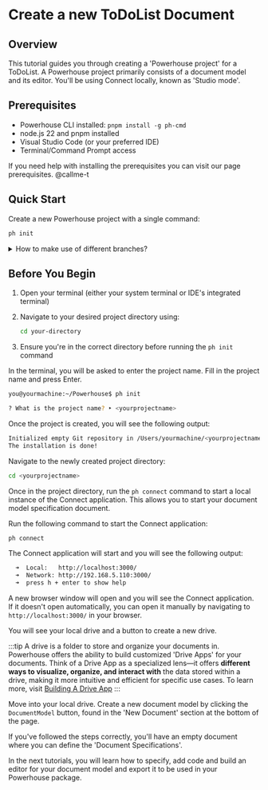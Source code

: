 # Create a new ToDoList Document

## Overview
This tutorial guides you through creating a 'Powerhouse project' for a ToDoList. A Powerhouse project primarily consists of a document model and its editor. You'll be using Connect locally, known as 'Studio mode'.

## Prerequisites
- Powerhouse CLI installed: `pnpm install -g ph-cmd`
- node.js 22 and pnpm installed
- Visual Studio Code (or your preferred IDE)
- Terminal/Command Prompt access

If you need help with installing the prerequisites you can visit our page prerequisites. @callme-t

## Quick Start
Create a new Powerhouse project with a single command:
```bash
ph init
```
<details>
<summary> How to make use of different branches? </summary>

When installing or using the Powerhouse CLI commands you are able to make use of the dev & staging branches. These branches contain more experimental features then the latest stable release the PH CLI uses by default. They can be used to get access to a bugfix or features under development.

| Command | Description |
|---------|-------------|
| **pnpm install -g ph-cmd** | Install latest stable version |
| **pnpm install -g ph-cmd@dev** | Install development version |
| **pnpm install -g ph-cmd@staging** | Install staging version |
| **ph init** | Use latest stable version of the boilerplate |
| **ph init --dev** | Use development version of the boilerplate |
| **ph init --staging** | Use staging version of the boilerplate |
| **ph use** | Switch all dependencies to latest production versions |
| **ph use dev** | Switch all dependencies to development versions |
| **ph use prod** | Switch all dependencies to production versions |

Please be aware that these versions can contain bugs and experimental features that aren't fully tested.
</details>

## Before You Begin
1. Open your terminal (either your system terminal or IDE's integrated terminal)
2. Navigate to your desired project directory using:

   ```bash
   cd your-directory
   ```
3. Ensure you're in the correct directory before running the `ph init` command


In the terminal, you will be asked to enter the project name. Fill in the project name and press Enter.

```bash
you@yourmachine:~/Powerhouse$ ph init

? What is the project name? ‣ <yourprojectname>
```	

Once the project is created, you will see the following output:

```bash
Initialized empty Git repository in /Users/yourmachine/<yourprojectname>/.git/
The installation is done! 
```

Navigate to the newly created project directory:

```bash
cd <yourprojectname>
```

Once in the project directory, run the `ph connect` command to start a local instance of the Connect application. This allows you to start your document model specification document.

Run the following command to start the Connect application:

```bash
ph connect
```

The Connect application will start and you will see the following output:

```bash
  ➜  Local:   http://localhost:3000/
  ➜  Network: http://192.168.5.110:3000/
  ➜  press h + enter to show help
```

A new browser window will open and you will see the Connect application. If it doesn't open automatically, you can open it manually by navigating to `http://localhost:3000/` in your browser.

You will see your local drive and a button to create a new drive. 

:::tip
A drive is a folder to store and organize your documents in. Powerhouse offers the ability to build customized 'Drive Apps' for your documents. Think of a Drive App as a specialized lens—it offers **different ways to visualize, organize, and interact with** the data stored within a drive, making it more intuitive and efficient for specific use cases. To learn more, visit [Building A Drive App](/academy/MasteryTrack/BuildingUserExperiences/BuildingADriveExplorer)
:::

Move into your local drive. 
Create a new document model by clicking the `DocumentModel` button, found in the 'New Document' section at the bottom of the page. 

If you've followed the steps correctly, you'll have an empty document where you can define the 'Document Specifications'.

In the next tutorials, you will learn how to specify, add code and build an editor for your document model and export it to be used in your Powerhouse package. 
